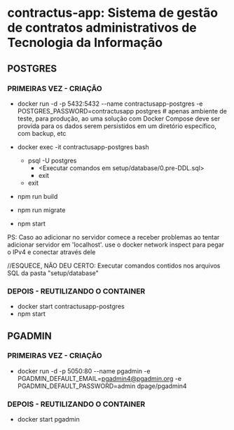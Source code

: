 # contractus-app: Sistema de gestão de contratos administrativos de Tecnologia da Informação

## POSTGRES

### PRIMEIRAS VEZ - CRIAÇÃO

- docker run -d -p 5432:5432 --name contractusapp-postgres -e POSTGRES_PASSWORD=contractusapp postgres # apenas ambiente de teste, para produção, ao uma solução com Docker Compose deve ser provida para os dados serem persistidos em um diretório específico, com backup, etc

- docker exec -it contractusapp-postgres bash

  - psql -U postgres
    - \<Executar comandos em setup\/database\/0\.pre-DDL\.sql\>
    - exit
  - exit
- npm run build
- npm run migrate
- npm start

PS: Caso ao adicionar no servidor comece a receber problemas ao tentar adicionar servidor em 'localhost'. use o docker network inspect para pegar o IPv4 e conectar através dele

//ESQUECE, NÃO DEU CERTO: Executar comandos contidos nos arquivos SQL da pasta "setup/database"

### DEPOIS - REUTILIZANDO O CONTAINER

- docker start contractusapp-postgres
- npm start

## PGADMIN

### PRIMEIRAS VEZ - CRIAÇÃO

- docker run -d -p 5050:80 --name pgadmin -e PGADMIN_DEFAULT_EMAIL=pgadmin4@pgadmin.org -e PGADMIN_DEFAULT_PASSWORD=admin dpage/pgadmin4

### DEPOIS - REUTILIZANDO O CONTAINER

- docker start pgadmin


